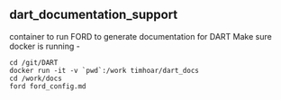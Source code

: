 ## dart_documentation_support

container to run FORD to generate documentation for DART
Make sure docker is running - 

~~~
cd /git/DART
docker run -it -v `pwd`:/work timhoar/dart_docs
cd /work/docs
ford ford_config.md
~~~
